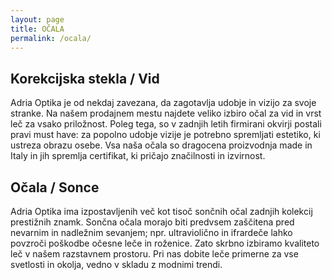 ```yaml
---
layout: page
title: OČALA
permalink: /ocala/
---
```


## Korekcijska stekla / Vid
Adria Optika je od nekdaj zavezana, da zagotavlja udobje in vizijo za svoje stranke. Na našem prodajnem mestu najdete veliko izbiro očal za vid in vrst leč za vsako priložnost. Poleg tega, so v zadnjih letih firmirani okvirji postali pravi must have: za popolno udobje vizije je potrebno spremljati estetiko, ki ustreza obrazu osebe. Vsa naša očala so dragocena proizvodnja made in Italy in jih spremlja certifikat, ki pričajo značilnosti in izvirnost.

## Očala / Sonce
Adria Optika ima izpostavljenih več kot tisoč sončnih očal zadnjih kolekcij prestižnih znamk. Sončna očala morajo biti predvsem zaščitena pred nevarnim in nadležnim sevanjem; npr. ultraviolično in ifrardeče lahko povzroči poškodbe očesne leče in roženice. Zato skrbno izbiramo kvaliteto leč v našem razstavnem prostoru. Pri nas dobite leče primerne za vse svetlosti in okolja, vedno v skladu z modnimi trendi. 

